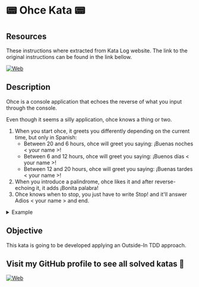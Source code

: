 # :pager: Ohce Kata :pager:
        
## Resources

These instructions where extracted from Kata Log website. The link to the original instructions can be found in the link bellow.

[![Web](https://img.shields.io/badge/Kata-Log-14a1f0?style=for-the-badge&logo=web&logoColor=white&labelColor=101010)](https://kata-log.rocks/ohce-kata)

## Description

Ohce is a console application that echoes the reverse of what you input through the console.

Even though it seems a silly application, ohce knows a thing or two.

1. When you start ohce, it greets you differently depending on the current time, but only in Spanish:
    - Between 20 and 6 hours, ohce will greet you saying: ¡Buenas noches < your name >!
    - Between 6 and 12 hours, ohce will greet you saying: ¡Buenos días < your name >!
    - Between 12 and 20 hours, ohce will greet you saying: ¡Buenas tardes < your name >!
2. When you introduce a palindrome, ohce likes it and after reverse-echoing it, it adds ¡Bonita palabra!
3. Ohce knows when to stop, you just have to write Stop! and it'll answer Adios < your name > and end.

<details><summary>Example</summary>

```bash
$ ohce Pedro
> ¡Buenos días Pedro!
$ hola
> aloh
$ oto
> oto
> ¡Bonita palabra!
$ stop
> pots
$ Stop!
> Adios Pedro
```
</details>

## Objective

This kata is going to be developed applying an Outside-In TDD approach.

## Visit my GitHub profile to see all solved katas 🚀

[![Web](https://img.shields.io/badge/GitHub-Dimanu.py-14a1f0?style=for-the-badge&logo=github&logoColor=white&labelColor=101010)](https://github.com/dimanu-py/python-code-katas)